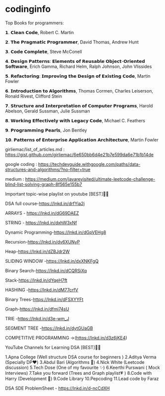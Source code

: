 # codinginfo

Top Books for programmers:

𝟭. 𝗖𝗹𝗲𝗮𝗻 𝗖𝗼𝗱𝗲, Robert C. Martin

𝟮. 𝗧𝗵𝗲 𝗣𝗿𝗮𝗴𝗺𝗮𝘁𝗶𝗰 𝗣𝗿𝗼𝗴𝗿𝗮𝗺𝗺𝗲𝗿, David Thomas, Andrew Hunt

𝟯. 𝗖𝗼𝗱𝗲 𝗖𝗼𝗺𝗽𝗹𝗲𝘁𝗲, Steve McConell

𝟰. 𝗗𝗲𝘀𝗶𝗴𝗻 𝗣𝗮𝘁𝘁𝗲𝗿𝗻𝘀: 𝗘𝗹𝗲𝗺𝗲𝗻𝘁𝘀 𝗼𝗳 𝗥𝗲𝘂𝘀𝗮𝗯𝗹𝗲 𝗢𝗯𝗷𝗲𝗰𝘁-𝗢𝗿𝗶𝗲𝗻𝘁𝗲𝗱 𝗦𝗼𝗳𝘁𝘄𝗮𝗿𝗲, Erich Gamma, Richard Helm, Ralph Johnson, John Vlissides

𝟱. 𝗥𝗲𝗳𝗮𝗰𝘁𝗼𝗿𝗶𝗻𝗴: 𝗜𝗺𝗽𝗿𝗼𝘃𝗶𝗻𝗴 𝘁𝗵𝗲 𝗗𝗲𝘀𝗶𝗴𝗻 𝗼𝗳 𝗘𝘅𝗶𝘀𝘁𝗶𝗻𝗴 𝗖𝗼𝗱𝗲, Martin Fowler

𝟲. 𝗜𝗻𝘁𝗿𝗼𝗱𝘂𝗰𝘁𝗶𝗼𝗻 𝘁𝗼 𝗔𝗹𝗴𝗼𝗿𝗶𝘁𝗵𝗺𝘀, Thomas Cormen, Charles Leiserson, Ronald Rivest, Clifford Stein

𝟳. 𝗦𝘁𝗿𝘂𝗰𝘁𝘂𝗿𝗲 𝗮𝗻𝗱 𝗜𝗻𝘁𝗲𝗿𝗽𝗿𝗲𝘁𝗮𝘁𝗶𝗼𝗻 𝗼𝗳 𝗖𝗼𝗺𝗽𝘂𝘁𝗲𝗿 𝗣𝗿𝗼𝗴𝗿𝗮𝗺𝘀, Harold Abelson, Gerald Sussman, Julie Sussman

𝟴. 𝗪𝗼𝗿𝗸𝗶𝗻𝗴 𝗘𝗳𝗳𝗲𝗰𝘁𝗶𝘃𝗲𝗹𝘆 𝘄𝗶𝘁𝗵 𝗟𝗲𝗴𝗮𝗰𝘆 𝗖𝗼𝗱𝗲, Michael C. Feathers

𝟵. 𝗣𝗿𝗼𝗴𝗿𝗮𝗺𝗺𝗶𝗻𝗴 𝗣𝗲𝗮𝗿𝗹𝘀, Jon Bentley

𝟭𝟬. 𝗣𝗮𝘁𝘁𝗲𝗿𝗻𝘀 𝗼𝗳 𝗘𝗻𝘁𝗲𝗿𝗽𝗿𝗶𝘀𝗲 𝗔𝗽𝗽𝗹𝗶𝗰𝗮𝘁𝗶𝗼𝗻 𝗔𝗿𝗰𝗵𝗶𝘁𝗲𝗰𝘁𝘂𝗿𝗲, Martin Fowler

girliemac/list_of_articles.md : https://gist.github.com/girliemac/6e650bb6d4e21b7e599da6e71b1b14de

google coding : https://techdevguide.withgoogle.com/paths/data-structures-and-algorithms/?no-filter=true

medium : https://medium.com/javarevisited/ultimate-leetcode-challenge-blind-list-solving-graph-8f565e155b7

Important topic-wise playlist on youtube [BEST]💯💯

DSA full course-https://lnkd.in/drfYia2j

ARRAYS - https://lnkd.in/dG69DAEZ

STRING - https://lnkd.in/dxhW3xNf

Dynamic Programming-https://lnkd.in/dGpVEHg8

Recursion-https://lnkd.in/dv6XUNyP

Heap-https://lnkd.in/dZBJdr2W

SLIDING WINDOW -https://lnkd.in/dxXNKFgQ

Binary Search-https://lnkd.in/dCQRSiXq

Stack-https://lnkd.in/dYqeH7ft

HASHING -https://lnkd.in/dM77crfV

Binary Trees-https://lnkd.in/dFSXYYFt

Graph-https://lnkd.in/dfmi74sU

TRIE -https://lnkd.in/d3e-wm_J

SEGMENT TREE -https://lnkd.in/dytGUaGB

COMPETITIVE PROGRAMMING ->(https://lnkd.in/d3z6jKE4)



YouTube Channels for Learning DSA [BEST]💯💯

1.Apna College (Well structure DSA course for beginners )
2.Aditya Verma (Specially DP❤️)
3.Abdul Bari (Algorithms 💯)
4.Nick White (Leetcode discussion)
5.Tech Dose (One of my favourite ✨)
6.Keerthi Purswani ( Mock Interviews)
7.Take you forward (Trees and Graph playlist💗 )
8.Code with Harry (Development 💯)
9.Code Library
10.Pepcoding
11.Lead code by Faraz

DSA SDE ProblemSheet - https://lnkd.in/d-ncCdXH


